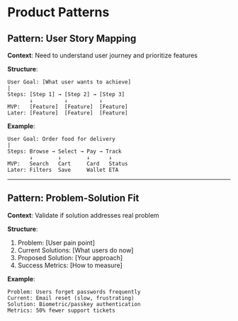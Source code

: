 # Product Patterns

## Pattern: User Story Mapping

**Context**: Need to understand user journey and prioritize features

**Structure**:
```
User Goal: [What user wants to achieve]
|
Steps: [Step 1] → [Step 2] → [Step 3]
       ↓          ↓          ↓
MVP:   [Feature]  [Feature]  [Feature]
Later: [Feature]  [Feature]  [Feature]
```

**Example**:
```
User Goal: Order food for delivery
|
Steps: Browse → Select → Pay → Track
       ↓        ↓        ↓      ↓
MVP:   Search   Cart     Card   Status
Later: Filters  Save     Wallet ETA
```

---

## Pattern: Problem-Solution Fit

**Context**: Validate if solution addresses real problem

**Structure**:
1. Problem: [User pain point]
2. Current Solutions: [What users do now]
3. Proposed Solution: [Your approach]
4. Success Metrics: [How to measure]

**Example**:
```
Problem: Users forget passwords frequently
Current: Email reset (slow, frustrating)
Solution: Biometric/passkey authentication
Metrics: 50% fewer support tickets
```